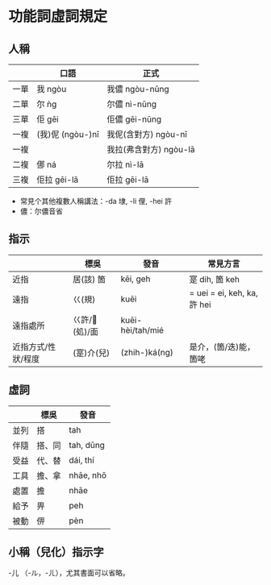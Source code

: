 # 功能詞虛詞規定

## 人稱

|      | 口語             | 正式                   |
| ---- | ---------------- | ---------------------- |
| 一單 | 我 ngòu          | 我儂 ngòu-nūng         |
| 二單 | 尔 ǹg            | 尔儂 nì-nūng           |
| 三單 | 佢 gēi           | 佢儂 gēi-nūng          |
| 一複 | (我)伲 (ngòu-)nī | 我伲(含對方) ngòu-nī   |
| 一複 |                  | 我拉(弗含對方) ngòu-lā |
| 二複 | 㑚 ná            | 尔拉 nì-lā             |
| 三複 | 佢拉 gēi-lā      | 佢拉 gēi-lā            |

- 常見个其他複數人稱講法：-da 埭, -li 俚, -hei 許
- 儂：尔儂音省

## 指示

|                    | 標吳           | 發音             | 常見方言                    |
| ------------------ | -------------- | ---------------- | --------------------------- |
| 近指               | 居(該) 箇      | kēi, geh         | 寔 dih, 箇 keh              |
| 遠指               | 巜(規)         | kuēi             | = uei = ei, keh, ka, 許 hei |
| 遠指處所           | 巜許/𡍲(処)/面 | kuēi-hèi/tah/mié |                             |
| 近指方式/性狀/程度 | (寔)介(兒)     | (zhih-)ká(ng)    | 是介，(箇/迭)能，箇咾       |

## 虛詞

|      | 標吳   | 發音      |
| ---- | ------ | --------- |
| 並列 | 搭     | tah       |
| 伴隨 | 搭、同 | tah, dūng |
| 受益 | 代、替 | dái, thí  |
| 工具 | 擔、拿 | nhāe, nhō |
| 處置 | 擔     | nhāe      |
| 給予 | 畀     | peh       |
| 被動 | 㑭     | pèn       |

## 小稱（兒化）指示字

-儿 （-ル，-ㄦ），尤其書面可以省略。
